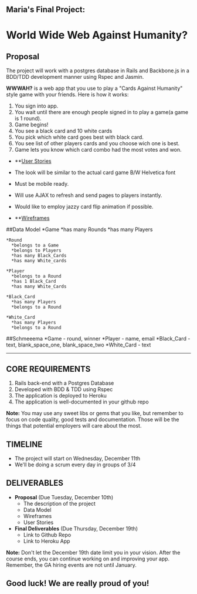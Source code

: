 ## Maria's Final Project: 
# World Wide Web Against Humanity?

## Proposal

The project will work with a postgres database in Rails and Backbone.js in a BDD/TDD development manner using Rspec and Jasmin.

**WWWAH?** is a web app that you use to play a "Cards Against Humanity" style game with your friends. Here is how it works:

1. You sign into app.
2. You wait until there are enough people signed in to play a game(a game is 1 round).
3. Game begins!
4. You see a black card and 10 white cards
5. You pick which white card goes best with black card.
6. You see list of other players cards and you choose wich one is best.
7. Game lets you know which card combo had the most votes and won.


* **[User Stories](https://www.pivotaltracker.com/s/projects/972462)

* The look will be similar to the actual card game B/W Helvetica font 
* Must be mobile ready.
* Will use AJAX to refresh and send pages to players instantly.
* Would like to employ jazzy card flip animation if possible.
* **[Wireframes](https://wireframe.cc/pro/p/795a536ba)

##Data Model
    *Game 
      *has many Rounds
      *has many Players

    *Round
      *belongs to a Game
      *belongs to Players
      *has many Black_Cards
      *has many White_cards

    *Player 
      *belongs to a Round
      *has 1 Black_Card
      *has many White_Cards

    *Black_Card 
      *has many Players
      *belongs to a Round
  
    *White_Card 
      *has many Players 
      *belongs to a Round

##Schmeeema
      *Game - round, winner
      *Player - name, email
      *Black_Card - text, blank_space_one, blank_space_two
      *White_Card - text


  -------------------------------------------------------------------------------------

## CORE REQUIREMENTS

1. Rails back-end with a Postgres Database
2. Developed with BDD & TDD using Rspec
3. The application is deployed to Heroku
4. The application is well-documented in your github repo

**Note:** You may use any sweet libs or gems that you like, but remember to focus on code quality, good tests and documentation. Those will be the things that potential employers will care about the most.


## TIMELINE
* The project will start on Wednesday, December 11th
* We'll be doing a scrum every day in groups of 3/4

## DELIVERABLES

* **Proposal** (Due Tuesday, December 10th)
   * The description of the project
   * Data Model
   * Wireframes
   * User Stories
* **Final Deliverables** (Due Thursday, December 19th)
  * Link to Github Repo
  * Link to Heroku App

**Note:** Don't let the December 19th date limit you in your vision. After the course ends, you can continue working on and improving your app. Remember, the GA hiring events are not until January.

## Good luck! We are really proud of you!
